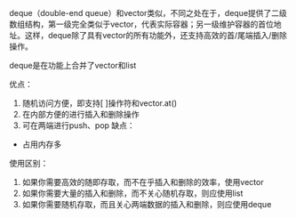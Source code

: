 deque（double-end queue）和vector类似，不同之处在于，deque提供了二级数组结构，第一级完全类似于vector，代表实际容器；另一级维护容器的首位地址。这样，deque除了具有vector的所有功能外，还支持高效的首/尾端插入/删除操作。

 deque是在功能上合并了vector和list

优点：
1. 随机访问方便，即支持[ ]操作符和vector.at()
2. 在内部方便的进行插入和删除操作
3. 可在两端进行push、pop
缺点：
* 占用内存多

使用区别：
1. 如果你需要高效的随即存取，而不在乎插入和删除的效率，使用vector
2. 如果你需要大量的插入和删除，而不关心随机存取，则应使用list
3. 如果你需要随机存取，而且关心两端数据的插入和删除，则应使用deque